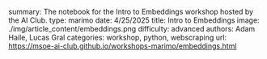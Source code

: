 summary: The notebook for the Intro to Embeddings workshop hosted by the AI Club.
type: marimo
date: 4/25/2025
title: Intro to Embeddings
image: ./img/article_content/embeddings.png
difficulty: advanced
authors: Adam Haile, Lucas Gral
categories: workshop, python, webscraping
url: https://msoe-ai-club.github.io/workshops-marimo/embeddings.html
